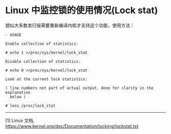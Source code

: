 # Linux 中监控锁的使用情况(Lock stat)


貌似大多数发行版需要重新编译内核才支持这个功能，使用方法：

```
- USAGE

Enable collection of statistics:

# echo 1 >/proc/sys/kernel/lock_stat

Disable collection of statistics:

# echo 0 >/proc/sys/kernel/lock_stat

Look at the current lock statistics:

( line numbers not part of actual output, done for clarity in the explanation
  below )

# less /proc/lock_stat
```

---

[1] Linux 文档, https://www.kernel.org/doc/Documentation/locking/lockstat.txt